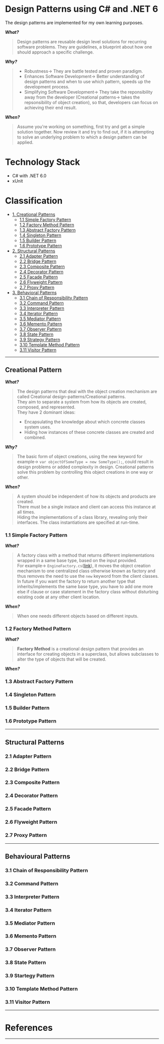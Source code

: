 # Design Patterns using C# and .NET 6
The design patterns are implemented for my own learning purposes.

**_What?_**
> Design patterns are reusable design level solutions for recurring software problems.
> They are guidelines, a blueprint about how one should approach a specific challenge.

**_Why?_**
> - Robustness→ They are battle tested and proven paradigm.
> - Enhances Software Development→ Better understanding of design patterns and when to use which pattern, speeds up the development process.
> - Simplifying Software Development→ They take the reponsibility away from the developer (Creational patterns→ takes the repsonsibility of object creation), so that, developers can focus on achieving their end result.

**_When?_**
> Assume you're working on something, first try and get a simple solution together.
> Now review it and try to find out, if it is attempting to solve an underlying problem to which a design pattern can be applied.

# Technology Stack
- C# with .NET 6.0
- xUnit

# Classification
- [1. Creational Patterns](#creational-pattern)
    - [1.1 Simple Factory Pattern](#11-simple-factory-pattern)
    - [1.2 Factory Method Pattern](#12-factory-method-pattern)
    - [1.3 Abstract Factory Pattern](#13-abstract-factory-pattern)
    - [1.4 Singleton Pattern](#14-singleton-pattern)
    - [1.5 Builder Pattern](#15-builder-pattern)
    - [1.6 Prototype Pattern](#16-prototype-pattern)
- [2. Structural Patterns](#structural-pattern)
    - [2.1 Adapter Pattern](#21-adapter-pattern)
    - [2.2 Bridge Pattern](#22-bridge-pattern)
    - [2.3 Composite Pattern](#23-composite-pattern)
    - [2.4 Decorator Pattern](#24-decorator-pattern)
    - [2.5 Facade Pattern](#25-facade-pattern)
    - [2.6 Flyweight Pattern](#26-flyweight-pattern)
    - [2.7 Proxy Pattern](#27-proxy-pattern)
- [3. Behavioral Patterns](#behavioral-pattern)
    - [3.1 Chain of Responsibility Pattern](#31-chain-of-responsibility-pattern)
    - [3.2 Command Pattern](#32-command-pattern)
    - [3.3 Interpreter Pattern](#33-interpreter-pattern)
    - [3.4 Iterator Pattern](#34-iterator-pattern)
    - [3.5 Mediator Pattern](#35-mediator-pattern)
    - [3.6 Memento Pattern](#36-memento-pattern)
    - [3.7 Observer Pattern](#37-observer-pattern)
    - [3.8 State Pattern](#38-state-pattern)
    - [3.9 Strategy Pattern](#39-strategy-pattern)
    - [3.10 Template Method Pattern](#310-template-method-pattern)
    - [3.11 Visitor Pattern](#311-visitor-pattern)
***
## Creational Pattern
**_What?_**
> The design patterns that deal with the object creation mechanism are called Creational design-patterns/Creational patterns.<br>
> They aim to separate a system from how its objects are created, composed, and represented.<br>
> They have 2 dominant ideas:
> - Encapsulating the knowledge about which concrete classes system uses.
> - Hiding how instances of these concrete classes are created and combined.

**_Why?_**
> The basic form of object creations, using the new keyword for example→ `var objectOfSomeType = new SomeType();`, could result in design problems or added complexity in design.
> Creational patterns solve this problem by controlling this object creations in one way or other.

**_When?_**
> A system should be independent of how its objects and products are created.<br>
> There must be a single instace and client can access this instance at all times.<br>
> Hiding the implementations of a class library, revealing only their interfaces. The class instantiations are specified at run-time.

### 1.1 Simple Factory Pattern
**_What?_**
> A factory class with a method that returns different implementations wrapped in a same base type, based on the input provided.<br>
> For example→ `EngineFactory.cs`([link](https://github.com/phougatv/vp-design-patterns/blob/master/src/Creational/1_SimpleFactory/Factories/EngineFactory.cs)), it moves the object creation mechanism to one centralized class otherwise known as factory and thus removes the need to use the `new` keyword from the client classes.
> In future if you want the factory to return another type that inherits/implements the same base type, you have to add one more else if clause or case statement in the factory class without disturbing existing code at any other client location.

**_When?_**
> When one needs different objects based on different inputs.<br>

### 1.2 Factory Method Pattern
**_What?_**
> **Factory Method** is a creational design pattern that provides an interface for creating objects in a superclass, but allows subclasses to alter the type of objects that will be created.

**_When?_**

### 1.3 Abstract Factory Pattern
### 1.4 Singleton Pattern
### 1.5 Builder Pattern
### 1.6 Prototype Pattern
***
## Structural Patterns
### 2.1 Adapter Pattern
### 2.2 Bridge Pattern
### 2.3 Composite Pattern
### 2.4 Decorator Pattern
### 2.5 Facade Pattern
### 2.6 Flyweight Pattern
### 2.7 Proxy Pattern
***
## Behavioural Patterns
### 3.1 Chain of Responsibility Pattern
### 3.2 Command Pattern
### 3.3 Interpreter Pattern
### 3.4 Iterator Pattern
### 3.5 Mediator Pattern
### 3.6 Memento Pattern
### 3.7 Observer Pattern
### 3.8 State Pattern
### 3.9 Startegy Pattern
### 3.10 Template Method Pattern
### 3.11 Visitor Pattern
***
# References
***
